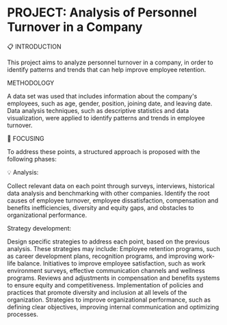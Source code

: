 # PROJECT: Analysis of Personnel Turnover in a Company

📋 INTRODUCTION

This project aims to analyze personnel turnover in a company, in order to identify patterns and trends that can help improve employee retention.

METHODOLOGY

A data set was used that includes information about the company's employees, such as age, gender, position, joining date, and leaving date. Data analysis techniques, such as descriptive statistics and data visualization, were applied to identify patterns and trends in employee turnover.

🎯 FOCUSING

To address these points, a structured approach is proposed with the following phases:

💡 Analysis:

Collect relevant data on each point through surveys, interviews, historical data analysis and benchmarking with other companies. Identify the root causes of employee turnover, employee dissatisfaction, compensation and benefits inefficiencies, diversity and equity gaps, and obstacles to organizational performance.

Strategy development:

Design specific strategies to address each point, based on the previous analysis. These strategies may include: Employee retention programs, such as career development plans, recognition programs, and improving work-life balance. Initiatives to improve employee satisfaction, such as work environment surveys, effective communication channels and wellness programs. Reviews and adjustments in compensation and benefits systems to ensure equity and competitiveness. Implementation of policies and practices that promote diversity and inclusion at all levels of the organization. Strategies to improve organizational performance, such as defining clear objectives, improving internal communication and optimizing processes.

